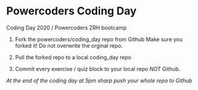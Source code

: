 # Powercoders Coding Day
Coding Day 2020 / Powercoders ZRH bootcamp

1. Fork the powercoders/coding_day repo from Github
Make sure you forked it! Do not overwrite the orginal repo.

2. Pull the forked repo to a local coding_day repo

3. Commit every exercise / quiz block to your local repo *NOT* Github.

*At the end of the coding day at 5pm sharp push your whole repo to Github*
